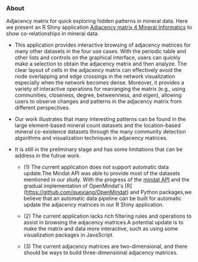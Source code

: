 ### About

Adjacency matrix for quick exploring hidden patterns in mineral data. Here we present an R Shiny application [Adjacency matrix 4 Mineral Informatics](https://quexiang.shinyapps.io/Adjacency_Matrix_4_Mineral_Informatics/) to show co-relationships in mineral data.  

- This application provides interactive browsing of adjacency matrices for many other datasets in the four use cases. With the periodic table and other lists and controls on the graphical interface, users can quickly make a selection to obtain the adjacency matrix and then analyze. The clear layout of cells in the adjacency matrix can effectively avoid the node overlapping and edge crossings in the network visualization especially when the network becomes dense. Moreover, it provides a variety of interactive operations for rearranging the matrix (e.g., using communities, closeness, degree, betweenness, and eigen), allowing users to observe changes and patterns in the adjacency matrix from different perspectives.

- Our work illustrates that many interesting patterns can be found in the large element-based mineral count datasets and the location-based mineral co-existence datasets through the many community detection algorithms and visualization techniques in adjacency matrices.

- It is still in the preliminary stage and has some limitations that can be address in the futrue work.

  - (1) The current application does not support automatic data update.The Mindat API was able to provide most of the datasets mentioned in our study. With the progress of the [mindat API](https://api.mindat.org/) and the gradual implementation of OpenMindat's [R] (https://github.com/quexiang/OpenMindat) and Python packages,we believe that an automatic data pipeline can be built for automatic update the adjacency matrices in our R Shiny application. 

  - (2) The current application lacks rich filtering rules and operations to assist in browsing the adjacency matrices.A potential update is to make the matrix and data more interactive, such as using some visualization packages in JavaScript. 
  
  - (3) The current adjacency matrices are two-dimensional, and there should be ways to build three-dimensional adjacency matrices.

